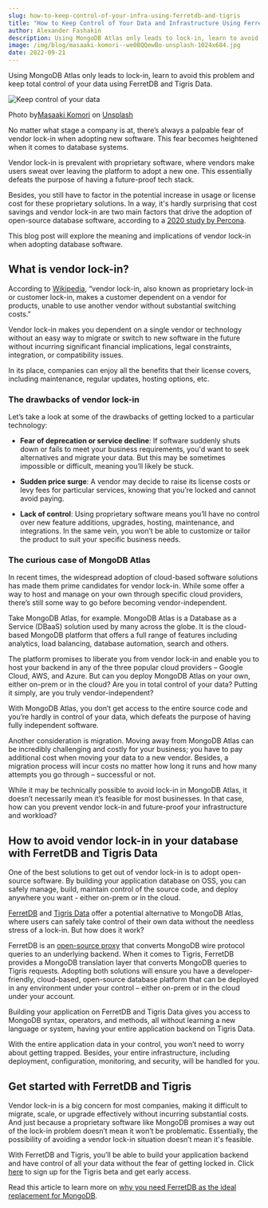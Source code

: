 ```yaml
---
slug: how-to-keep-control-of-your-infra-using-ferretdb-and-tigris
title: "How to Keep Control of Your Data and Infrastructure Using FerretDB and Tigris"
author: Alexander Fashakin
description: Using MongoDB Atlas only leads to lock-in, learn to avoid this problem and keep total control of your data using FerretDB and Tigris Data.
image: /img/blog/masaaki-komori--we0BQQewBo-unsplash-1024x684.jpg
date: 2022-09-21
---
```


Using MongoDB Atlas only leads to lock-in, learn to avoid this problem and keep total control of your data using FerretDB and Tigris Data.

![Keep control of your data](/img/blog/masaaki-komori--we0BQQewBo-unsplash-1024x684.jpg)

<!--truncate-->

Photo by[Masaaki Komori](https://unsplash.com/@gaspanik?utm_source=unsplash&utm_medium=referral&utm_content=creditCopyText) on [Unsplash](https://unsplash.com/s/photos/gate?utm_source=unsplash&utm_medium=referral&utm_content=creditCopyText)

No matter what stage a company is at, there’s always a palpable fear of vendor lock-in when adopting new software.
This fear becomes heightened when it comes to database systems.

Vendor lock-in is prevalent with proprietary software, where vendors make users sweat over leaving the platform to adopt a new one.
This essentially defeats the purpose of having a future-proof tech stack.

Besides, you still have to factor in the potential increase in usage or license cost for these proprietary solutions.
In a way, it's hardly surprising that cost savings and vendor lock-in are two main factors that drive the adoption of open-source database software, according to a [2020 study by Percona](https://www.percona.com/open-source-data-management-software-survey).

This blog post will explore the meaning and implications of vendor lock-in when adopting database software.

## What is vendor lock-in?

According to [Wikipedia](https://en.wikipedia.org/wiki/Vendor_lock-in), “vendor lock-in, also known as proprietary lock-in or customer lock-in, makes a customer dependent on a vendor for products, unable to use another vendor without substantial switching costs.”

Vendor lock-in makes you dependent on a single vendor or technology without an easy way to migrate or switch to new software in the future without incurring significant financial implications, legal constraints, integration, or compatibility issues.

In its place, companies can enjoy all the benefits that their license covers, including maintenance, regular updates, hosting options, etc.

### The drawbacks of vendor lock-in

Let’s take a look at some of the drawbacks of getting locked to a particular technology:

- **Fear of deprecation or service decline**: If software suddenly shuts down or fails to meet your business requirements, you'd want to seek alternatives and migrate your data.
  But this may be sometimes impossible or difficult, meaning you’ll likely be stuck.

- **Sudden price surge**: A vendor may decide to raise its license costs or levy fees for particular services, knowing that you’re locked and cannot avoid paying.

- **Lack of control**: Using proprietary software means you’ll have no control over new feature additions, upgrades, hosting, maintenance, and integrations.
  In the same vein, you won’t be able to customize or tailor the product to suit your specific business needs.

### The curious case of MongoDB Atlas

In recent times, the widespread adoption of cloud-based software solutions has made them prime candidates for vendor lock-in.
While some offer a way to host and manage on your own through specific cloud providers, there’s still some way to go before becoming vendor-independent.

Take MongoDB Atlas, for example.
MongoDB Atlas is a Database as a Service (DBaaS) solution used by many across the globe.
It is the cloud-based MongoDB platform that offers a full range of features including analytics, load balancing, database automation, search and others.

The platform promises to liberate you from vendor lock-in and enable you to host your backend in any of the three popular cloud providers – Google Cloud, AWS, and Azure.
But can you deploy MongoDB Atlas on your own, either on-prem or in the cloud?
Are you in total control of your data?
Putting it simply, are you truly vendor-independent?

With MongoDB Atlas, you don’t get access to the entire source code and you’re hardly in control of your data, which defeats the purpose of having fully independent software.

Another consideration is migration.
Moving away from MongoDB Atlas can be incredibly challenging and costly for your business; you have to pay additional cost when moving your data to a new vendor.
Besides, a migration process will incur costs no matter how long it runs and how many attempts you go through – successful or not.

While it may be technically possible to avoid lock-in in MongoDB Atlas, it doesn’t necessarily mean it’s feasible for most businesses.
In that case, how can you prevent vendor lock-in and future-proof your infrastructure and workload?

## How to avoid vendor lock-in in your database with FerretDB and Tigris Data

One of the best solutions to get out of vendor lock-in is to adopt open-source software.
By building your application database on OSS, you can safely manage, build, maintain control of the source code, and deploy anywhere you want - either on-prem or in the cloud.

[FerretDB](https://www.ferretdb.io/) and [Tigris Data](https://www.tigrisdata.com/) offer a potential alternative to MongoDB Atlas, where users can safely take control of their own data without the needless stress of a lock-in.
But how does it work?

FerretDB is an [open-source proxy](https://blog.ferretdb.io/mongodb-compatibility-whats-really-important/) that converts MongoDB wire protocol queries to an underlying backend.
When it comes to Tigris, FerretDB provides a MongoDB translation layer that converts MongoDB queries to Tigris requests.
Adopting both solutions will ensure you have a developer-friendly, cloud-based, open-source database platform that can be deployed in any environment under your control – either on-prem or in the cloud under your account.

Building your application on FerretDB and Tigris Data gives you access to MongoDB syntax, operators, and methods, all without learning a new language or system, having your entire application backend on Tigris Data.

With the entire application data in your control, you won’t need to worry about getting trapped.
Besides, your entire infrastructure, including deployment, configuration, monitoring, and security, will be handled for you.

## Get started with FerretDB and Tigris

Vendor lock-in is a big concern for most companies, making it difficult to migrate, scale, or upgrade effectively without incurring substantial costs.
And just because a proprietary software like MongoDB promises a way out of the lock-in problem doesn’t mean it won’t be problematic.
Essentially, the possibility of avoiding a vendor lock-in situation doesn’t mean it's feasible.

With FerretDB and Tigris, you’ll be able to build your application backend and have control of all your data without the fear of getting locked in.
Click [here](https://www.tigrisdata.com/beta) to sign up for the Tigris beta and get early access.

Read this article to learn more on [why you need FerretDB as the ideal replacement for MongoDB](https://blog.ferretdb.io/developers-need-ferretdb-stackoverflow-developer-survey-2022/).
